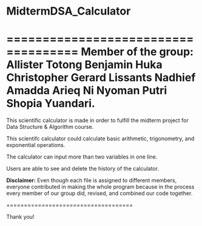 # MidtermDSA_Calculator

====================================
Member of the group:
Allister Totong
Benjamin Huka
Christopher Gerard Lissants
Nadhief Amadda Arieq
Ni Nyoman Putri Shopia Yuandari.
=====================================

This scientific calculator is made in order to fulfill the midterm project for Data Structure & Algorithm course.

This scientifc calculator could calculate basic arithmetic, trigonometry, and exponential operations. 

The calculator can input more than two variables in one line.

Users are able to see and delete the history of the calculator.

**Disclaimer:**
Even though each file is assigned to different members, everyone contributed in making the whole program because in the process every member of our group did, revised, and combined our code together.


====================================

Thank you!

